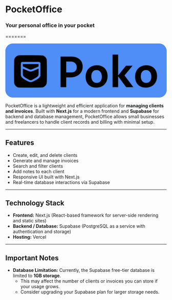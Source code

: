 # PocketOffice
### Your personal office in your pocket
=======

![PocketOffice Logo](./public/logo.png)

PocketOffice is a lightweight and efficient application for **managing clients and invoices**. Built with **Next.js** for a modern frontend and **Supabase** for backend and database management, PocketOffice allows small businesses and freelancers to handle client records and billing with minimal setup.

---

## Features

- Create, edit, and delete clients
- Generate and manage invoices
- Search and filter clients
- Add notes to each client
- Responsive UI built with Next.js
- Real-time database interactions via Supabase

---

## Technology Stack

- **Frontend:** Next.js (React-based framework for server-side rendering and static sites)  
- **Backend / Database:** Supabase (PostgreSQL as a service with authentication and storage)  
- **Hosting:** Vercel

---

## Important Notes

- **Database Limitation:** Currently, the Supabase free-tier database is limited to **1GB storage**.  
  - This may affect the number of clients or invoices you can store if your usage grows.  
  - Consider upgrading your Supabase plan for larger storage needs.
